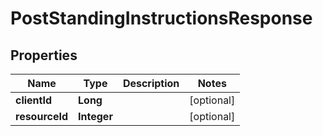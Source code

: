 # PostStandingInstructionsResponse

## Properties
Name | Type | Description | Notes
------------ | ------------- | ------------- | -------------
**clientId** | **Long** |  |  [optional]
**resourceId** | **Integer** |  |  [optional]
